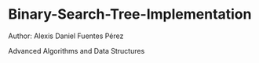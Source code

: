 # Binary-Search-Tree-Implementation

Author: Alexis Daniel Fuentes Pérez

Advanced Algorithms and Data Structures
